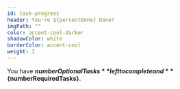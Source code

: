 ```yaml
---
id: task-progress
header: You're ${percentDone} Done!
imgPath: ""
color: accent-cool-darker
shadowColor: white
borderColor: accent-cool
weight: 3
---
```


You have **${numberOptionalTasks}** left to complete and **${numberRequiredTasks}**.
